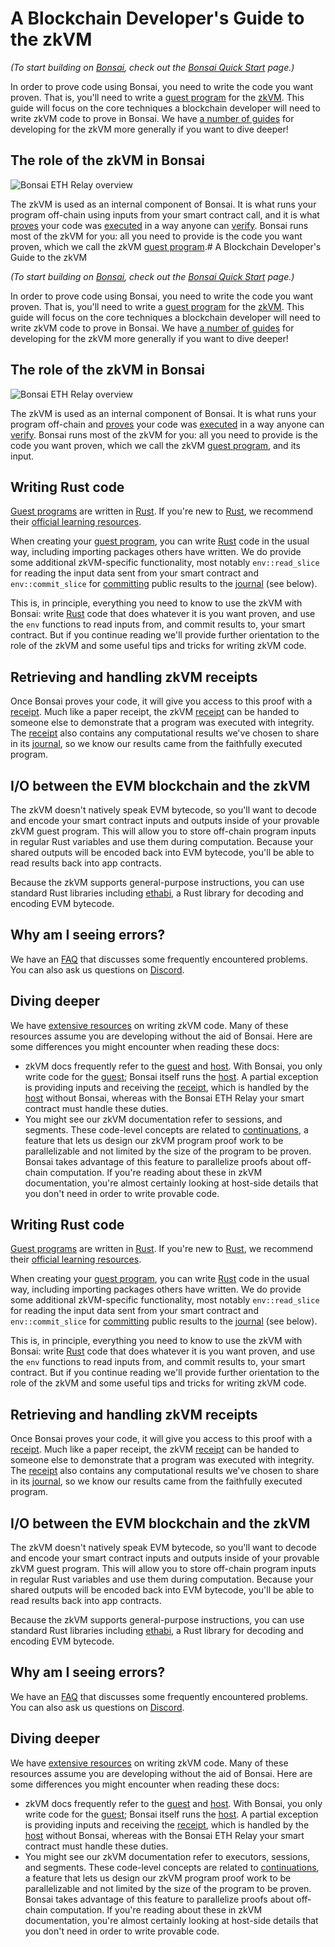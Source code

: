 # A Blockchain Developer's Guide to the zkVM

_(To start building on [Bonsai], check out the [Bonsai Quick Start] page.)_

In order to prove code using Bonsai, you need to write the code you want proven. That is, you'll need to write a [guest program] for the [zkVM](/terminology#zero-knowledge-virtual-machine-zkvm). This guide will focus on the core techniques a blockchain developer will need to write zkVM code to prove in Bonsai. We have [a number of guides](../zkvm/zkvm_overview.md) for developing for the zkVM more generally if you want to dive deeper!

## The role of the zkVM in Bonsai

![Bonsai ETH Relay overview](/img/eth-relay-diagram.jpg)

<!-- TODO: Modify the diagram to highlight the right zkVM portion. -->

The zkVM is used as an internal component of Bonsai. It is what runs your program off-chain using inputs from your smart contract call, and it is what [proves] your code was [executed] in a way anyone can [verify]. Bonsai runs most of the zkVM for you: all you need to provide is the code you want proven, which we call the zkVM [guest program].# A Blockchain Developer's Guide to the zkVM

_(To start building on [Bonsai], check out the [Bonsai Quick Start] page.)_

In order to prove code using Bonsai, you need to write the code you want proven. That is, you'll need to write a [guest program] for the [zkVM](/terminology#zero-knowledge-virtual-machine-zkvm). This guide will focus on the core techniques a blockchain developer will need to write zkVM code to prove in Bonsai. We have [a number of guides](../zkvm/zkvm_overview.md) for developing for the zkVM more generally if you want to dive deeper!

## The role of the zkVM in Bonsai

![Bonsai ETH Relay overview](/img/bonsai_ethereum.png)

The zkVM is used as an internal component of Bonsai. It is what runs your program off-chain and [proves] your code was [executed] in a way anyone can [verify]. Bonsai runs most of the zkVM for you: all you need to provide is the code you want proven, which we call the zkVM [guest program], and its input.

## Writing Rust code

[Guest programs] are written in [Rust]. If you're new to [Rust], we recommend their [official learning resources](https://www.rust-lang.org/learn).

When creating your [guest program], you can write [Rust] code in the usual way, including importing packages others have written. We do provide some additional zkVM-specific functionality, most notably `env::read_slice` for reading the input data sent from your smart contract and `env::commit_slice` for [committing] public results to the [journal] (see below).

This is, in principle, everything you need to know to use the zkVM with Bonsai: write [Rust] code that does whatever it is you want proven, and use the `env` functions to read inputs from, and commit results to, your smart contract. But if you continue reading we'll provide further orientation to the role of the zkVM and some useful tips and tricks for writing zkVM code.

## Retrieving and handling zkVM receipts

Once Bonsai proves your code, it will give you access to this proof with a [receipt]. Much like a paper receipt, the zkVM [receipt] can be handed to someone else to demonstrate that a program was executed with integrity. The [receipt] also contains any computational results we've chosen to share in its [journal], so we know our results came from the faithfully executed program.

## I/O between the EVM blockchain and the zkVM

The zkVM doesn't natively speak EVM bytecode, so you'll want to decode and encode your smart contract inputs and outputs inside of your provable zkVM guest program. This will allow you to store off-chain program inputs in regular Rust variables and use them during computation. Because your shared outputs will be encoded back into EVM bytecode, you'll be able to read results back into app contracts.

Because the zkVM supports general-purpose instructions, you can use standard Rust libraries including [ethabi](https://github.com/rust-ethereum/ethabi), a Rust library for decoding and encoding EVM bytecode.

## Why am I seeing errors?

We have an [FAQ](/faq) that discusses some frequently encountered problems. You can also ask us questions on [Discord].

## Diving deeper

We have [extensive resources](../zkvm/zkvm_overview.md) on writing zkVM code. Many of these resources assume you are developing without the aid of Bonsai. Here are some differences you might encounter when reading these docs:

- zkVM docs frequently refer to the [guest] and [host]. With Bonsai, you only write code for the [guest]; Bonsai itself runs the [host]. A partial exception is providing inputs and receiving the [receipt], which is handled by the [host] without Bonsai, whereas with the Bonsai ETH Relay your smart contract must handle these duties.
- You might see our zkVM documentation refer to sessions, and segments. These code-level concepts are related to [continuations](https://www.risczero.com/news/continuations), a feature that lets us design our zkVM program proof work to be parallelizable and not limited by the size of the program to be proven. Bonsai takes advantage of this feature to parallelize proofs about off-chain computation. If you're reading about these in zkVM documentation, you're almost certainly looking at host-side details that you don't need in order to write provable code.

[Bonsai]: bonsai-overview.md
[Rust]: https://www.rust-lang.org/
[Bonsai Quick Start]: quickstart.md
[Discord]: https://discord.gg/risczero
[guest program]: /terminology#guest-program
[Guest programs]: /terminology#guest-program
[proves]: /terminology#validity-proof
[executed]: /terminology#execute
[verify]: /terminology#verify
[guest]: /terminology#guest
[host]: /terminology#host
[receipt]: /terminology#receipt
[committing]: /terminology#commit
[journal]: /terminology#journal


## Writing Rust code

[Guest programs] are written in [Rust]. If you're new to [Rust], we recommend their [official learning resources](https://www.rust-lang.org/learn).

When creating your [guest program], you can write [Rust] code in the usual way, including importing packages others have written. We do provide some additional zkVM-specific functionality, most notably `env::read_slice` for reading the input data sent from your smart contract and `env::commit_slice` for [committing] public results to the [journal] (see below).

This is, in principle, everything you need to know to use the zkVM with Bonsai: write [Rust] code that does whatever it is you want proven, and use the `env` functions to read inputs from, and commit results to, your smart contract. But if you continue reading we'll provide further orientation to the role of the zkVM and some useful tips and tricks for writing zkVM code.

## Retrieving and handling zkVM receipts

Once Bonsai proves your code, it will give you access to this proof with a [receipt]. Much like a paper receipt, the zkVM [receipt] can be handed to someone else to demonstrate that a program was executed with integrity. The [receipt] also contains any computational results we've chosen to share in its [journal], so we know our results came from the faithfully executed program.

## I/O between the EVM blockchain and the zkVM

The zkVM doesn't natively speak EVM bytecode, so you'll want to decode and encode your smart contract inputs and outputs inside of your provable zkVM guest program. This will allow you to store off-chain program inputs in regular Rust variables and use them during computation. Because your shared outputs will be encoded back into EVM bytecode, you'll be able to read results back into app contracts.

Because the zkVM supports general-purpose instructions, you can use standard Rust libraries including [ethabi](https://github.com/rust-ethereum/ethabi), a Rust library for decoding and encoding EVM bytecode.

## Why am I seeing errors?

We have an [FAQ](/faq) that discusses some frequently encountered problems. You can also ask us questions on [Discord].

## Diving deeper

We have [extensive resources](../zkvm/zkvm_overview.md) on writing zkVM code. Many of these resources assume you are developing without the aid of Bonsai. Here are some differences you might encounter when reading these docs:

- zkVM docs frequently refer to the [guest] and [host]. With Bonsai, you only write code for the [guest]; Bonsai itself runs the [host]. A partial exception is providing inputs and receiving the [receipt], which is handled by the [host] without Bonsai, whereas with the Bonsai ETH Relay your smart contract must handle these duties.
- You might see our zkVM documentation refer to executors, sessions, and segments. These code-level concepts are related to [continuations](https://www.risczero.com/news/continuations), a feature that lets us design our zkVM program proof work to be parallelizable and not limited by the size of the program to be proven. Bonsai takes advantage of this feature to parallelize proofs about off-chain computation. If you're reading about these in zkVM documentation, you're almost certainly looking at host-side details that you don't need in order to write provable code.

[Bonsai]: bonsai-overview.md
[Rust]: https://www.rust-lang.org/
[Bonsai Quick Start]: quickstart.md
[Discord]: https://discord.gg/risczero
[guest program]: /terminology#guest-program
[Guest programs]: /terminology#guest-program
[proves]: /terminology#validity-proof
[executed]: /terminology#execute
[verify]: /terminology#verify
[guest]: /terminology#guest
[host]: /terminology#host
[receipt]: /terminology#receipt
[committing]: /terminology#commit
[journal]: /terminology#journal

